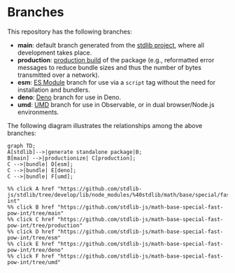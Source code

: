 <!--

@license Apache-2.0

Copyright (c) 2022 The Stdlib Authors.

Licensed under the Apache License, Version 2.0 (the "License");
you may not use this file except in compliance with the License.
You may obtain a copy of the License at

    http://www.apache.org/licenses/LICENSE-2.0

Unless required by applicable law or agreed to in writing, software
distributed under the License is distributed on an "AS IS" BASIS,
WITHOUT WARRANTIES OR CONDITIONS OF ANY KIND, either express or implied.
See the License for the specific language governing permissions and
limitations under the License.

-->

# Branches

This repository has the following branches:

-   **main**: default branch generated from the [stdlib project][stdlib-url], where all development takes place.
-   **production**: [production build][production-url] of the package (e.g., reformatted error messages to reduce bundle sizes and thus the number of bytes transmitted over a network).
-   **esm**: [ES Module][esm-url] branch for use via a `script` tag without the need for installation and bundlers.
-   **deno**: [Deno][deno-url] branch for use in Deno.
-   **umd**: [UMD][umd-url] branch for use in Observable, or in dual browser/Node.js environments.

The following diagram illustrates the relationships among the above branches:

```mermaid
graph TD;
A[stdlib]-->|generate standalone package|B;
B[main] -->|productionize| C[production];
C -->|bundle| D[esm];
C -->|bundle| E[deno];
C -->|bundle| F[umd];

%% click A href "https://github.com/stdlib-js/stdlib/tree/develop/lib/node_modules/%40stdlib/math/base/special/fast/pow-int"
%% click B href "https://github.com/stdlib-js/math-base-special-fast-pow-int/tree/main"
%% click C href "https://github.com/stdlib-js/math-base-special-fast-pow-int/tree/production"
%% click D href "https://github.com/stdlib-js/math-base-special-fast-pow-int/tree/esm"
%% click E href "https://github.com/stdlib-js/math-base-special-fast-pow-int/tree/deno"
%% click F href "https://github.com/stdlib-js/math-base-special-fast-pow-int/tree/umd"
```

[stdlib-url]: https://github.com/stdlib-js/stdlib/tree/develop/lib/node_modules/%40stdlib/math/base/special/fast/pow-int
[production-url]: https://github.com/stdlib-js/math-base-special-fast-pow-int/tree/production
[deno-url]: https://github.com/stdlib-js/math-base-special-fast-pow-int/tree/deno
[umd-url]: https://github.com/stdlib-js/math-base-special-fast-pow-int/tree/umd
[esm-url]: https://github.com/stdlib-js/math-base-special-fast-pow-int/tree/esm
